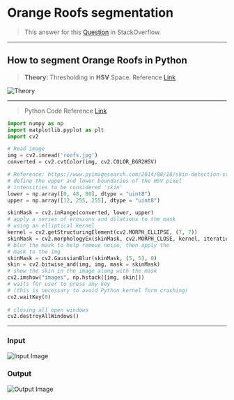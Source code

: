 # Orange Roofs segmentation

> This answer for this [Question](https://stackoverflow.com/questions/65396244/how-can-i-obtain-a-representation-of-the-roofs-from-a-aerial-image-using-rgb-dif/65400191#65400191) in StackOverflow.

---

## How to segment Orange Roofs in Python

> **Theory:** Thresholding in **HSV** Space.
> Reference [Link](https://stackoverflow.com/a/48367205)

![Theory](https://i.stack.imgur.com/gyuw4.png "HSV")

---

> Python Code
> Reference [Link](https://www.pyimagesearch.com/2014/08/18/skin-detection-step-step-example-using-python-opencv/)

```py
import numpy as np
import matplotlib.pyplot as plt 
import cv2

# Read image
img = cv2.imread('roofs.jpg')
converted = cv2.cvtColor(img, cv2.COLOR_BGR2HSV)

# Reference: https://www.pyimagesearch.com/2014/08/18/skin-detection-step-step-example-using-python-opencv/
# define the upper and lower boundaries of the HSV pixel
# intensities to be considered 'skin'
lower = np.array([0, 48, 80], dtype = "uint8")
upper = np.array([12, 255, 255], dtype = "uint8")

skinMask = cv2.inRange(converted, lower, upper)
# apply a series of erosions and dilations to the mask
# using an elliptical kernel
kernel = cv2.getStructuringElement(cv2.MORPH_ELLIPSE, (7, 7))
skinMask = cv2.morphologyEx(skinMask, cv2.MORPH_CLOSE, kernel, iterations = 1)
# blur the mask to help remove noise, then apply the
# mask to the img
skinMask = cv2.GaussianBlur(skinMask, (5, 5), 0)
skin = cv2.bitwise_and(img, img, mask = skinMask)
# show the skin in the image along with the mask
cv2.imshow("images", np.hstack([img, skin]))
# waits for user to press any key 
# (this is necessary to avoid Python kernel form crashing) 
cv2.waitKey(0) 
  
# closing all open windows 
cv2.destroyAllWindows() 
```

---

### Input

![Input Image](https://i.stack.imgur.com/D62OO.jpg "Input Image")

### Output

![Output Image](https://i.stack.imgur.com/KcFzP.jpg "Result Image")